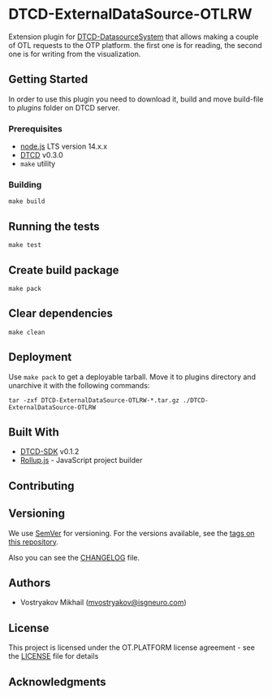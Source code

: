 # DTCD-ExternalDataSource-OTLRW

Extension plugin for [DTCD-DatasourceSystem](https://github.com/ISGNeuroTeam/DTCD-DatasourceSystem) that allows making a couple of OTL requests to the OTP platform. the first one is for reading, the second one is for writing from the visualization.

## Getting Started

In order to use this plugin you need to download it, build and move build-file to _plugins_ folder on DTCD server.

### Prerequisites

- [node.js](https://nodejs.org/en/) LTS version 14.x.x
- [DTCD](https://github.com/ISGNeuroTeam/DTCD) v0.3.0
- `make` utility

### Building

```
make build
```

## Running the tests

```
make test
```

## Create build package

```
make pack
```

## Clear dependencies

```
make clean
```

## Deployment

Use `make pack` to get a deployable tarball. Move it to plugins directory and unarchive it with the following commands:

```
tar -zxf DTCD-ExternalDataSource-OTLRW-*.tar.gz ./DTCD-ExternalDataSource-OTLRW
```

## Built With

- [DTCD-SDK](https://github.com/ISGNeuroTeam/DTCD-SDK) v0.1.2
- [Rollup.js](https://rollupjs.org/guide/en/) - JavaScript project builder

## Contributing

## Versioning

We use [SemVer](http://semver.org/) for versioning. For the versions available, see the [tags on this repository](https://github.com/ISGNeuroTeam/DTCD-ExternalDataSource-OTLRW/tags).

Also you can see the [CHANGELOG](CHANGELOG.md) file.

## Authors

- Vostryakov Mikhail (mvostryakov@isgneuro.com)

## License

This project is licensed under the OT.PLATFORM license agreement - see the [LICENSE](LICENSE.md) file for details

## Acknowledgments
